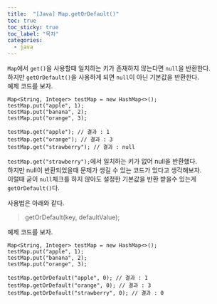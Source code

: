 ```yaml
---
title:  "[Java] Map.getOrDefault()"
toc: true
toc_sticky: true
toc_label: "목차"
categories:
  - java
---
```

`Map`에서 `get()`을 사용할때 일치하는 키가 존재하지 않는다면 `null`을 반환한다.  
하지만 `getOrDefault()`을 사용하게 되면 `null`이 아닌 기본값을 반환한다.  
예제 코드를 보자.  
```
Map<String, Integer> testMap = new HashMap<>();
testMap.put("apple", 1);
testMap.put("banana", 2);
testMap.put("orange", 3);

testMap.get("apple"); // 결과 : 1
testMap.get("orange"); // 결과 : 3
testMap.get("strawberry"); // 결과 : null
```
`testMap.get("strawberry");`에서 일치하는 키가 없어 null을 반환했다.  
하지만 null이 반환되었을때 문제가 생길 수 있는 코드가 있다고 생각해보자.  
이럴때 굳이 `null`체크를 하지 않아도 설정한 기본값을 반환 받을수 있는게 `getOrDefault()`다.  
  
사용법은 아래와 같다.  
> getOrDefault(key, defaultValue);  
  
예제 코드를 보자.  
```
Map<String, Integer> testMap = new HashMap<>();
testMap.put("apple", 1);
testMap.put("banana", 2);
testMap.put("orange", 3);

testMap.getOrDefault("apple", 0); // 결과 : 1
testMap.getOrDefault("orange", 0); // 결과 : 3
testMap.getOrDefault("strawberry", 0); // 결과 : 0
```
